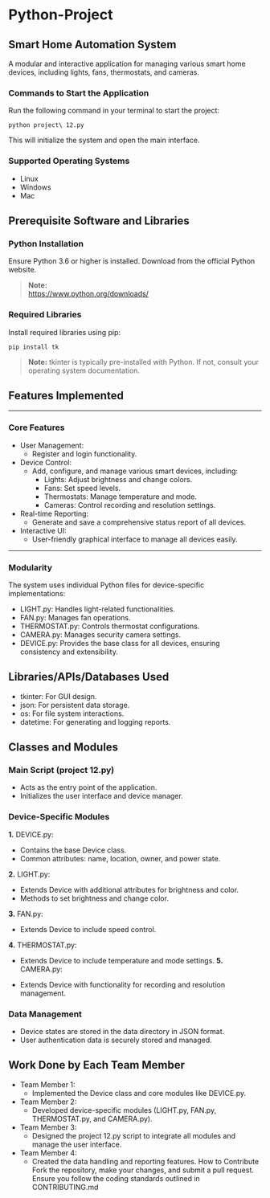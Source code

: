 # Python-Project
## Smart Home Automation System
A modular and interactive application for managing various smart home devices, including lights, fans, thermostats, and cameras.

### Commands to Start the Application
Run the following command in your terminal to start the project:

```
python project\ 12.py
```
This will initialize the system and open the main interface.

### Supported Operating Systems
- Linux
- Windows
- Mac

## Prerequisite Software and Libraries
### Python Installation

Ensure Python 3.6 or higher is installed. Download from the official Python website.

>**Note:**  
https://www.python.org/downloads/

### Required Libraries
Install required libraries using pip:

```
pip install tk
```
>**Note:** tkinter is typically pre-installed with Python. If not, consult your operating system documentation.

## Features Implemented
---
### Core Features
- User Management:
  - Register and login functionality.
- Device Control:
  - Add, configure, and manage various smart devices, including:
    - Lights: Adjust brightness and change colors.
    - Fans: Set speed levels.
    - Thermostats: Manage temperature and mode.
    - Cameras: Control recording and resolution settings.
- Real-time Reporting:
  - Generate and save a comprehensive status report of all devices.
- Interactive UI:
  - User-friendly graphical interface to manage all devices easily.
---
### Modularity
The system uses individual Python files for device-specific implementations:

- LIGHT.py: Handles light-related functionalities.
- FAN.py: Manages fan operations.
- THERMOSTAT.py: Controls thermostat configurations.
- CAMERA.py: Manages security camera settings.
- DEVICE.py: Provides the base class for all devices, ensuring consistency and extensibility.
  
## Libraries/APIs/Databases Used
- tkinter: For GUI design.
- json: For persistent data storage.
- os: For file system interactions.
- datetime: For generating and logging reports.
## Classes and Modules
### Main Script (project 12.py)
- Acts as the entry point of the application.
- Initializes the user interface and device manager.
### Device-Specific Modules
**1.** DEVICE.py:

  - Contains the base Device class.
  - Common attributes: name, location, owner, and power state.
    
**2.** LIGHT.py:

  - Extends Device with additional attributes for brightness and color.
  - Methods to set brightness and change color.
    
**3.** FAN.py:

  - Extends Device to include speed control.
    
**4.** THERMOSTAT.py:

  - Extends Device to include temperature and mode settings.
**5.** CAMERA.py:

  - Extends Device with functionality for recording and resolution management.

### Data Management
- Device states are stored in the data directory in JSON format.
- User authentication data is securely stored and managed.
## Work Done by Each Team Member
- Team Member 1:
  - Implemented the Device class and core modules like DEVICE.py.
- Team Member 2:
  - Developed device-specific modules (LIGHT.py, FAN.py, THERMOSTAT.py, and CAMERA.py).
- Team Member 3:
  - Designed the project 12.py script to integrate all modules and manage the user interface.
- Team Member 4:
  - Created the data handling and reporting features.
How to Contribute
Fork the repository, make your changes, and submit a pull request. Ensure you follow the coding standards outlined in CONTRIBUTING.md
